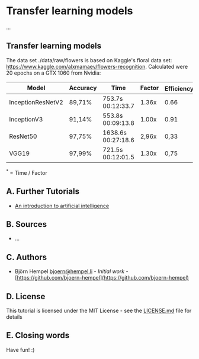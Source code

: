 # Transfer learning models

...

## Transfer learning models

The data set ./data/raw/flowers is based on Kaggle's floral data set: https://www.kaggle.com/alxmamaev/flowers-recognition. Calculated were 20 epochs on a GTX 1060 from Nvidia:

| Model             | Accuracy | Time               | Factor | Efficiency<sup>*</sup> |
|-------------------|----------|--------------------|--------|------------------------|
| InceptionResNetV2 | 89,71%   |  753.7s 00:12:33.7 |  1.36x | 0.66                   |
| InceptionV3       | 91,14%   |  553.8s 00:09:13.8 |  1.00x | 0.91                   |
| ResNet50          | 97,75%   | 1638.6s 00:27:18.6 |  2,96x | 0,33                   |
| VGG19             | 97,99%   |  721.5s 00:12:01.5 |  1.30x | 0,75                   |

<sup>*</sup> = Time / Factor

## A. Further Tutorials

* [An introduction to artificial intelligence](https://github.com/friends-of-ai/an-introduction-to-artificial-intelligence)

## B. Sources

* ...

## C. Authors

* Björn Hempel <bjoern@hempel.li> - _Initial work_ - [https://github.com/bjoern-hempel](https://github.com/bjoern-hempel)

## D. License

This tutorial is licensed under the MIT License - see the [LICENSE.md](/LICENSE.md) file for details

## E. Closing words

Have fun! :)

